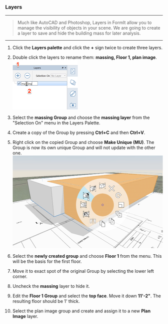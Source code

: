 ### Layers
---

>Much like AutoCAD and Photoshop, Layers in FormIt allow you to manage the visibility of objects in your scene. We are going to create a layer to save and hide the building mass for later analysis.

---

1. Click the **Layers palette** and click the **+** sign twice to create three layers.

2. Double click the layers to rename them: **massing, Floor 1, plan image**. <br>
     ![](./images/10c435cf-fcc2-4a4b-9135-094dea903da2.png)

3. Select the **massing Group** and choose the **massing layer** from the "Selection On" menu in the Layers Palette.

4. Create a copy of the Group by pressing **Ctrl+C** and then **Ctrl+V**.

5. Right click on the copied Group and choose **Make Unique (MU)**. The Group is now its own unique Group and will not update with the other one. ![](./images/3f46a20c-a1ab-44a1-8ba3-d2cdb050f1bd.png)

6. Select the **newly created group** and choose **Floor 1** from the menu. This will be the basis for the first floor.

7. Move it to exact spot of the original Group by selecting the lower left corner. 

8. Uncheck the **massing** layer to hide it.

9. Edit the **Floor 1 Group** and select the **top face**. Move it down **11'-2"**. The resulting floor should be 1' thick.

10. Select the plan image group and create and assign it to a new **Plan Image** layer.